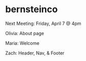 # bernsteinco

Next Meeting: Friday, April 7 @ 4pm

Olivia: About page

Maria: Welcome

Zach: Header, Nav, & Footer
